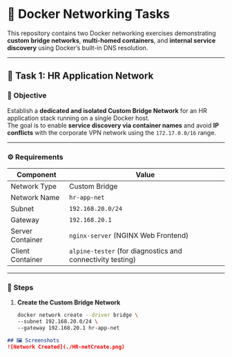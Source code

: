 # 🐳 Docker Networking Tasks

This repository contains two Docker networking exercises demonstrating **custom bridge networks**, **multi-homed containers**, and **internal service discovery** using Docker’s built-in DNS resolution.

---

## 📘 Task 1: HR Application Network

### 🎯 Objective
Establish a **dedicated and isolated Custom Bridge Network** for an HR application stack running on a single Docker host.  
The goal is to enable **service discovery via container names** and avoid **IP conflicts** with the corporate VPN network using the `172.17.0.0/16` range.

---

### ⚙️ Requirements
| Component | Value |
|------------|--------|
| Network Type | Custom Bridge |
| Network Name | `hr-app-net` |
| Subnet | `192.168.20.0/24` |
| Gateway | `192.168.20.1` |
| Server Container | `nginx-server` (NGINX Web Frontend) |
| Client Container | `alpine-tester` (for diagnostics and connectivity testing) |

---

### 🧩 Steps

1. **Create the Custom Bridge Network**
   ```bash
   docker network create --driver bridge \
   --subnet 192.168.20.0/24 \
   --gateway 192.168.20.1 hr-app-net
```markdown
## 🖼️ Screenshots
![Network Created](./HR-netCreate.png)


